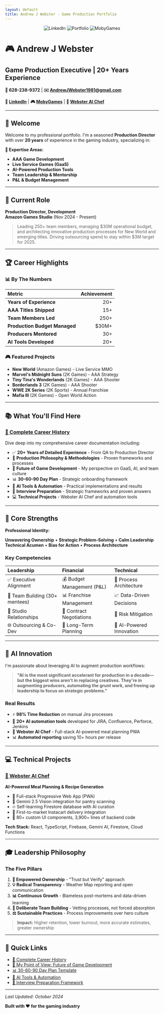 ```yaml
---
layout: default
title: Andrew J Webster - Game Production Portfolio
---
```


<p align="center">
  <img src="https://img.shields.io/badge/LinkedIn-Connect-blue?style=for-the-badge&logo=linkedin" alt="LinkedIn"/>
  <img src="https://img.shields.io/badge/Portfolio-Webster_AI_Chef-green?style=for-the-badge&logo=firebase" alt="Portfolio"/>
  <img src="https://img.shields.io/badge/MobyGames-Profile-orange?style=for-the-badge" alt="MobyGames"/>
</p>

# 🎮 Andrew J Webster
## Game Production Executive | 20+ Years Experience

**📱 628-238-9372** | **✉️ AndrewJWebster1981@gmail.com**

**🔗 [LinkedIn](https://www.linkedin.com/in/andrew-j-webster-4b0b7b1b3/)** | **🎮 [MobyGames](https://www.mobygames.com/person/581444/andrew-webster/)** | **🍳 [Webster AI Chef](https://ai-chef-meal-planner.web.app)**

---

## 🚀 Welcome

Welcome to my professional portfolio. I'm a seasoned **Production Director** with over **20 years** of experience in the gaming industry, specializing in:

**🎯 Expertise Areas:**
- **AAA Game Development**
- **Live Service Games (GaaS)**
- **AI-Powered Production Tools**
- **Team Leadership & Mentorship**
- **P&L & Budget Management**

---

## 💼 Current Role

**Production Director, Development**  
**Amazon Games Studio** (Nov 2024 - Present)

> Leading 250+ team members, managing $30M operational budget, and architecting innovative production processes for New World and emerging titles. Driving outsourcing spend to stay within $3M target for 2025.

---

## 🏆 Career Highlights

### 📊 By The Numbers

| Metric | Achievement |
|:--|--:|
| **Years of Experience** | 20+ |
| **AAA Titles Shipped** | 15+ |
| **Team Members Led** | 250+ |
| **Production Budget Managed** | $30M+ |
| **Producers Mentored** | 30+ |
| **AI Tools Developed** | 20+ |

### 🎮 Featured Projects

- **New World** (Amazon Games) - Live Service MMO
- **Marvel's Midnight Suns** (2K Games) - AAA Strategy
- **Tiny Tina's Wonderlands** (2K Games) - AAA Shooter
- **Borderlands 3** (2K Games) - AAA Shooter
- **WWE 2K Series** (2K Sports) - Annual Franchise
- **Mafia III** (2K Games) - Open World Action

---

## 📚 What You'll Find Here

### [📖 Complete Career History](Andrew_Webster_Complete_Career_History.md)

Dive deep into my comprehensive career documentation including:

- ✅ **20+ Years of Detailed Experience** - From QA to Production Director
- 🎯 **Production Philosophy & Methodologies** - Proven frameworks and processes
- 🚀 **Future of Game Development** - My perspective on GaaS, AI, and team culture
- 📊 **30-60-90 Day Plan** - Strategic onboarding framework
- 🤖 **AI Tools & Automation** - Practical implementations and results
- 🎤 **Interview Preparation** - Strategic frameworks and proven answers
- 💻 **Technical Projects** - Webster AI Chef and automation tools

---

## 🎯 Core Strengths

**Professional Identity:**

**Unwavering Ownership** • **Strategic Problem-Solving** • **Calm Leadership**  
**Technical Acumen** • **Bias for Action** • **Process Architecture**

### Key Competencies

| Leadership | Financial | Technical |
|:--|:--|:--|
| ✅ Executive Alignment | 💰 Budget Management (P&L) | 🔧 Process Architecture |
| 👥 Team Building (30+ mentees) | 📊 Franchise Management | 📈 Data-Driven Decisions |
| 🤝 Studio Relationships | 💼 Contract Negotiations | 🎯 Risk Mitigation |
| 🌐 Outsourcing & Co-Dev | 📅 Long-Term Planning | 🚀 AI-Powered Innovation |

---

## 🤖 AI Innovation

I'm passionate about leveraging AI to augment production workflows:

> **"AI is the most significant accelerant for production in a decade—but the biggest wins aren't in replacing creatives. They're in augmenting producers, automating the grunt work, and freeing up leadership to focus on strategic problems."**

### Real Results

- ⚡ **98% Time Reduction** on manual Jira processes
- 🤖 **20+ AI automation tools** developed for JIRA, Confluence, Perforce, Jenkins
- 🍳 **Webster AI Chef** - Full-stack AI-powered meal planning PWA
- 📊 **Automated reporting** saving 10+ hours per release

---

## 💻 Technical Projects

### [🍳 Webster AI Chef](https://ai-chef-meal-planner.web.app)

**AI-Powered Meal Planning & Recipe Generation**

- 🎨 Full-stack Progressive Web App (PWA)
- 🤖 Gemini 2.5 Vision integration for pantry scanning
- 🔥 Self-learning Firestore database with AI curation
- 🛒 First-to-market Instacart delivery integration
- 📱 80+ custom UI components, 3,900+ lines of backend code

**Tech Stack:** React, TypeScript, Firebase, Gemini AI, Firestore, Cloud Functions

---

## 🎓 Leadership Philosophy

### The Five Pillars

1. **🎯 Empowered Ownership** - "Trust but Verify" approach
2. **💡 Radical Transparency** - Weather Map reporting and open communication
3. **📊 Continuous Growth** - Blameless post-mortems and data-driven learning
4. **👥 Deliberate Team Building** - Vetting processes, not forced absorption
5. **⚖️ Sustainable Practices** - Process improvements over hero culture

> **Impact:** Higher retention, lower burnout, more accurate estimates, greater ownership

---

## 📄 Quick Links

- [📖 Complete Career History](Andrew_Webster_Complete_Career_History.md)
- [🚀 My Point of View: Future of Game Development](Andrew_Webster_Complete_Career_History.md#my-point-of-view-the-future-of-game-development--production)
- [📊 30-60-90 Day Plan Template](Andrew_Webster_Complete_Career_History.md#the-30-60-90-day-plan-template)
- [🤖 AI Tools & Automation](Andrew_Webster_Complete_Career_History.md#ai-tools--automation-expertise)
- [🎤 Interview Preparation Framework](Andrew_Webster_Complete_Career_History.md#interview-preparation--strategic-framework)

---

*Last Updated: October 2024*

**Built with ❤️ for the gaming industry**
